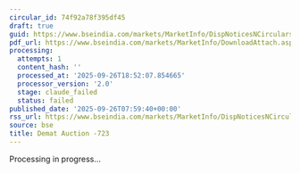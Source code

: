 ```yaml
---
circular_id: 74f92a78f395df45
draft: true
guid: https://www.bseindia.com/markets/MarketInfo/DispNoticesNCirculars.aspx?Noticeid={F62E9C6D-06A0-4F56-890D-5E5DE908492D}&noticeno=20250926-12&dt=09/26/2025&icount=12&totcount=76&flag=0
pdf_url: https://www.bseindia.com/markets/MarketInfo/DownloadAttach.aspx?id=20250926-12&attachedId=d3ea09f8-09fc-4837-8d5f-2a30b1cc6760
processing:
  attempts: 1
  content_hash: ''
  processed_at: '2025-09-26T18:52:07.854665'
  processor_version: '2.0'
  stage: claude_failed
  status: failed
published_date: '2025-09-26T07:59:40+00:00'
rss_url: https://www.bseindia.com/markets/MarketInfo/DispNoticesNCirculars.aspx?Noticeid={F62E9C6D-06A0-4F56-890D-5E5DE908492D}&noticeno=20250926-12&dt=09/26/2025&icount=12&totcount=76&flag=0
source: bse
title: Demat Auction -723
---
```


Processing in progress...